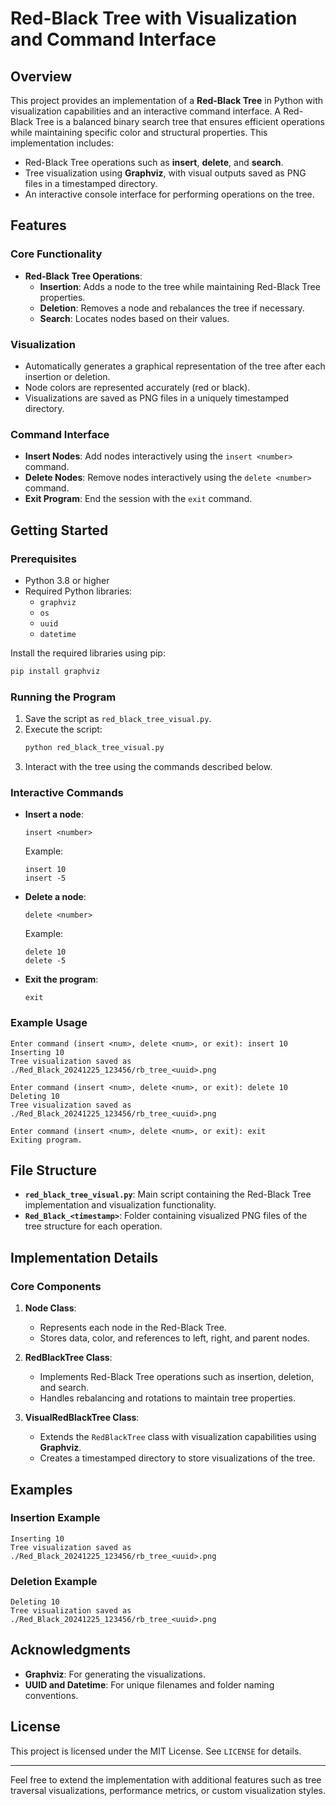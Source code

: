 # Red-Black Tree with Visualization and Command Interface

## Overview
This project provides an implementation of a **Red-Black Tree** in Python with visualization capabilities and an interactive command interface. A Red-Black Tree is a balanced binary search tree that ensures efficient operations while maintaining specific color and structural properties. This implementation includes:

- Red-Black Tree operations such as **insert**, **delete**, and **search**.
- Tree visualization using **Graphviz**, with visual outputs saved as PNG files in a timestamped directory.
- An interactive console interface for performing operations on the tree.

## Features

### Core Functionality
- **Red-Black Tree Operations**:
  - **Insertion**: Adds a node to the tree while maintaining Red-Black Tree properties.
  - **Deletion**: Removes a node and rebalances the tree if necessary.
  - **Search**: Locates nodes based on their values.

### Visualization
- Automatically generates a graphical representation of the tree after each insertion or deletion.
- Node colors are represented accurately (red or black).
- Visualizations are saved as PNG files in a uniquely timestamped directory.

### Command Interface
- **Insert Nodes**: Add nodes interactively using the `insert <number>` command.
- **Delete Nodes**: Remove nodes interactively using the `delete <number>` command.
- **Exit Program**: End the session with the `exit` command.

## Getting Started

### Prerequisites
- Python 3.8 or higher
- Required Python libraries:
  - `graphviz`
  - `os`
  - `uuid`
  - `datetime`

Install the required libraries using pip:
```bash
pip install graphviz
```

### Running the Program
1. Save the script as `red_black_tree_visual.py`.
2. Execute the script:
   ```bash
   python red_black_tree_visual.py
   ```
3. Interact with the tree using the commands described below.

### Interactive Commands
- **Insert a node**:
  ```
  insert <number>
  ```
  Example:
  ```
  insert 10
  insert -5
  ```

- **Delete a node**:
  ```
  delete <number>
  ```
  Example:
  ```
  delete 10
  delete -5
  ```

- **Exit the program**:
  ```
  exit
  ```

### Example Usage
```plaintext
Enter command (insert <num>, delete <num>, or exit): insert 10
Inserting 10
Tree visualization saved as ./Red_Black_20241225_123456/rb_tree_<uuid>.png

Enter command (insert <num>, delete <num>, or exit): delete 10
Deleting 10
Tree visualization saved as ./Red_Black_20241225_123456/rb_tree_<uuid>.png

Enter command (insert <num>, delete <num>, or exit): exit
Exiting program.
```

## File Structure
- **`red_black_tree_visual.py`**: Main script containing the Red-Black Tree implementation and visualization functionality.
- **`Red_Black_<timestamp>`**: Folder containing visualized PNG files of the tree structure for each operation.

## Implementation Details

### Core Components
1. **Node Class**:
   - Represents each node in the Red-Black Tree.
   - Stores data, color, and references to left, right, and parent nodes.

2. **RedBlackTree Class**:
   - Implements Red-Black Tree operations such as insertion, deletion, and search.
   - Handles rebalancing and rotations to maintain tree properties.

3. **VisualRedBlackTree Class**:
   - Extends the `RedBlackTree` class with visualization capabilities using **Graphviz**.
   - Creates a timestamped directory to store visualizations of the tree.

## Examples
### Insertion Example
```plaintext
Inserting 10
Tree visualization saved as ./Red_Black_20241225_123456/rb_tree_<uuid>.png
```

### Deletion Example
```plaintext
Deleting 10
Tree visualization saved as ./Red_Black_20241225_123456/rb_tree_<uuid>.png
```

## Acknowledgments
- **Graphviz**: For generating the visualizations.
- **UUID and Datetime**: For unique filenames and folder naming conventions.

## License
This project is licensed under the MIT License. See `LICENSE` for details.

---
Feel free to extend the implementation with additional features such as tree traversal visualizations, performance metrics, or custom visualization styles.

